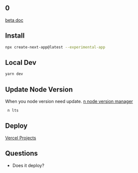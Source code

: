 ## 0

[beta doc](https://beta.nextjs.org/docs/installation)

## Install 

```bash
npx create-next-app@latest --experimental-app
```

## Local Dev

```bash
yarn dev
```

## Update Node Version

When you node version need update. [n node version manager](https://github.com/tj/n)

```bash 
 n lts
```

## Deploy

[Vercel Projects](https://vercel.com/docs/concepts/projects/overview)

## Questions
- Does it deploy?